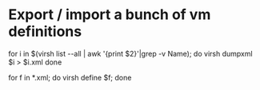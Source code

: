 # Export / import a bunch of vm definitions

for i in $(virsh list --all | awk '{print $2}'|grep -v Name);
  do
    virsh dumpxml $i > $i.xml
  done
  
 for f in *.xml; do virsh define $f; done
 
